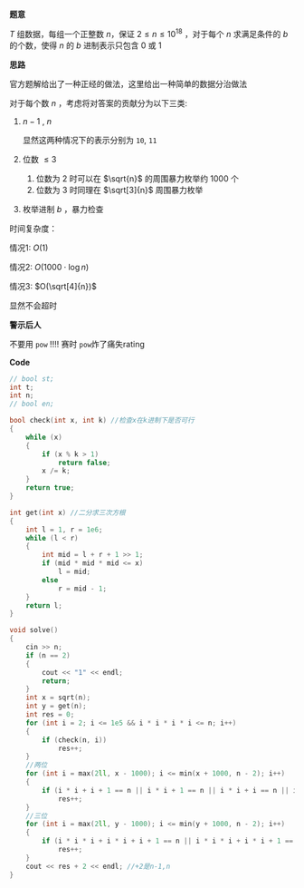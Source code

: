 **题意**

$T$ 组数据，每组一个正整数 $n$，保证 $2\leq n \leq 10^{18}$ ，对于每个 $n$ 求满足条件的 $b$ 的个数，使得 $n$ 的 $b$ 进制表示只包含 $0$ 或 $1$

**思路**

官方题解给出了一种正经的做法，这里给出一种简单的数据分治做法

对于每个数 $n$ ，考虑将对答案的贡献分为以下三类:

1. $n-1$ , $n$
   
   显然这两种情况下的表示分别为 ``10``, ``11``

2. 位数 $\leq 3$
   1. 位数为 $2$ 时可以在 $\sqrt{n}$ 的周围暴力枚举约 $1000$ 个
   2. 位数为 $3$ 时同理在 $\sqrt[3]{n}$ 周围暴力枚举

3. 枚举进制 $b$ ，暴力检查

时间复杂度：

情况1: $O(1)$

情况2: $O(1000\cdot \log{n})$

情况3: $O(\sqrt[4]{n})$

显然不会超时

**警示后人**

不要用 ``pow`` !!!! 赛时 ``pow``炸了痛失rating

**Code**

```cpp
// bool st;
int t;
int n;
// bool en;

bool check(int x, int k) //检查x在k进制下是否可行
{
    while (x)
    {
        if (x % k > 1)
            return false;
        x /= k;
    }
    return true;
}

int get(int x) //二分求三次方根
{
    int l = 1, r = 1e6;
    while (l < r)
    {
        int mid = l + r + 1 >> 1;
        if (mid * mid * mid <= x)
            l = mid;
        else
            r = mid - 1;
    }
    return l;
}

void solve()
{
    cin >> n;
    if (n == 2)
    {
        cout << "1" << endl;
        return;
    }
    int x = sqrt(n);
    int y = get(n);
    int res = 0;
    for (int i = 2; i <= 1e5 && i * i * i * i <= n; i++)
    {
        if (check(n, i))
            res++;
    }
    //两位
    for (int i = max(2ll, x - 1000); i <= min(x + 1000, n - 2); i++)
    {
        if (i * i + i + 1 == n || i * i + 1 == n || i * i + i == n || i * i == n)
            res++;
    }
    //三位
    for (int i = max(2ll, y - 1000); i <= min(y + 1000, n - 2); i++)
    {
        if (i * i * i + i * i + i + 1 == n || i * i * i + i * i + 1 == n || i * i * i + i * i + i == n || i * i * i + i * i == n || i * i * i + i + 1 == n || i * i * i + 1 == n || i * i * i + i == n || i * i * i == n)
            res++;
    }
    cout << res + 2 << endl; //+2是n-1,n
}
```